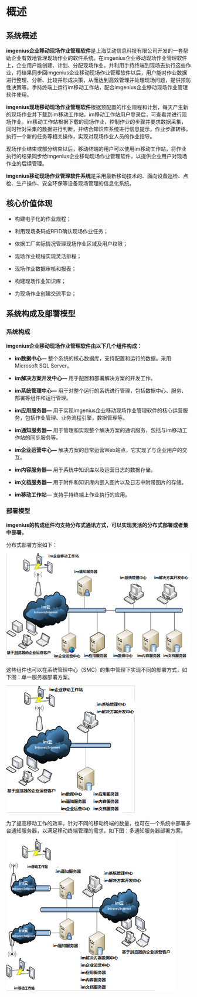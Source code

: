 # 概述

## 系统概述

**imgenius企业移动现场作业管理软件**是上海艾动信息科技有限公司开发的一套帮助企业有效地管理现场作业的软件系统。在imgenius企业移动现场作业管理软件上，企业用户能创建、计划、分配现场作业，并利用手持终端到现场去执行这些作业，将结果同步回imgenius企业移动现场作业管理软件以后，用户能对作业数据进行整理、分析、比较并形成决策，从而达到高效管理并处理现场问题，提供预防性决策等。手持终端上运行im移动工作站，配合imgenius企业移动现场作业管理软件使用。

**imgenius现场移动现场作业管理软件**根据预配置的作业规程和计划，每天产生新的现场作业并下载到im移动工作站。im移动工作站用户登录后，可查看并进行现场作业。im移动工作站根据下载的现场作业，控制作业的步骤并要求数据采集，同时针对采集的数据进行判断，并结合知识库系统进行信息提示，作业步骤转移，执行一个新的任务等相关操作，实现对现场作业人员的作业指导。

现场作业结束或部分结束以后，移动终端的用户可以使用im移动工作站，将作业执行的结果同步给imgenius企业移动现场作业管理软件，以提供企业用户对现场作业的后续管理。

**imgenius移动现场作业管理软件系统**是采用最新移动技术的、面向设备巡检、点检、生产操作、安全环保等设备现场管理的信息化系统。

## 核心价值体现

* 构建电子化的作业规程；

* 利用现场条码或RFID确认现场作业任务；

* 依据工厂实际情况管理现场作业区域及用户权限；

* 现场作业规程实现灵活排程；

* 现场作业数据审核和报表；

* 构建现场作业知识库；

* 为现场作业创建交流平台；

## 系统构成及部署模型

### 系统构成

**imgenius企业移动现场作业管理软件由以下几个组件构成：**

* **im数据中心—** 整个系统的核心数据库，支持配置和运行的数据。采用Microsoft SQL Server。

* **im解决方案开发中心—** 用于配置和部署解决方案的开发工作。

* **im系统管理中心—** 用于对整个运行的系统进行管理，包括数据中心、服务、部署等组件和运行管理。

* **im应用服务器—** 用于实现imgenius企业移动现场作业管理软件的核心运营服务，包括作业管理、业务流程引擎，数据管理等。

* **im通知服务器—** 用于管理和实现整个解决方案的通讯服务，包括与im移动工作站的同步服务等。

* **im企业运营中心—** 解决方案的日常运营Web站点，它实现了与企业用户的交互。

* **im内容服务器—** 用于系统中知识库以及运营日志的数据存储。

* **im文档服务器—** 用于附件和知识库内嵌入图片以及日志中附带图片的存储。

* **im移动工作站—** 支持手持终端上作业执行的应用。

### 部署模型

**imgenius的构成组件均支持分布式通讯方式，可以实现灵活的分布式部署或者集中部署。**

分布式部署方案如下：

![bushu](./images/bushu1.png)

这些组件也可以在系统管理中心（SMC）的集中管理下实现不同的部署方式，如下图：单一服务器部署方案。

![bushu](./images/bushu2.png)

为了提高移动工作的效率，针对不同的移动终端的数量，也可在一个系统中部署多台通知服务器，以满足移动终端管理的需求，如下图：多通知服务器部署方案。

![bushu](./images/bushu3.png)
